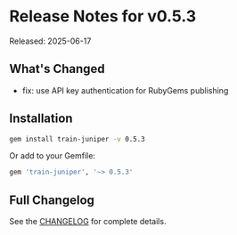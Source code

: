 # Release Notes for v0.5.3

Released: 2025-06-17

## What's Changed

- fix: use API key authentication for RubyGems publishing

## Installation

```bash
gem install train-juniper -v 0.5.3
```

Or add to your Gemfile:

```ruby
gem 'train-juniper', '~> 0.5.3'
```

## Full Changelog

See the [CHANGELOG](/CHANGELOG/) for complete details.
